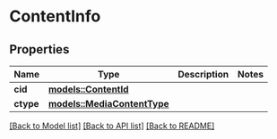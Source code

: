# ContentInfo

## Properties

Name | Type | Description | Notes
------------ | ------------- | ------------- | -------------
**cid** | [**models::ContentId**](ContentId.md) |  | 
**ctype** | [**models::MediaContentType**](MediaContentType.md) |  | 

[[Back to Model list]](../README.md#documentation-for-models) [[Back to API list]](../README.md#documentation-for-api-endpoints) [[Back to README]](../README.md)


